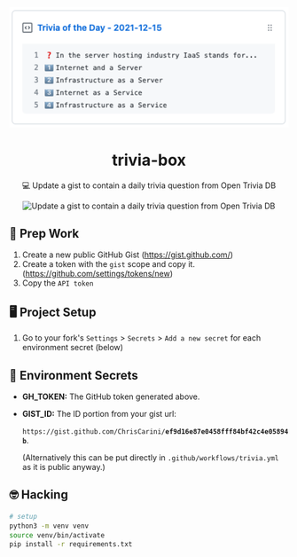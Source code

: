 <p align='center'>
  <img src="images/trivia-box.png" width="600px">
  <h1 align="center">trivia-box</h1>
  <p align="center">💻 Update a gist to contain a daily trivia question from Open Trivia DB</p>
  <p align="center">
    <img src="https://github.com/ChrisCarini/trivia-box/workflows/Update%20gist%20with%20daily%20trivia/badge.svg?branch=main" alt="Update a gist to contain a daily trivia question from Open Trivia DB">
  </p>
</p>

## 🎒 Prep Work

1. Create a new public GitHub Gist (https://gist.github.com/)
2. Create a token with the `gist` scope and copy it. (https://github.com/settings/tokens/new)
3. Copy the `API token`

## 🖥 Project Setup

1. Go to your fork's `Settings` > `Secrets` > `Add a new secret` for each environment secret (below)

## 🤫 Environment Secrets

- **GH_TOKEN:** The GitHub token generated above.
- **GIST_ID:** The ID portion from your gist url:

  `https://gist.github.com/ChrisCarini/`**`ef9d16e87e0458fff84bf42c4e05894b`**.

  (Alternatively this can be put directly in `.github/workflows/trivia.yml` as it is public anyway.)

## 🤓 Hacking

```bash
# setup
python3 -m venv venv
source venv/bin/activate
pip install -r requirements.txt
```